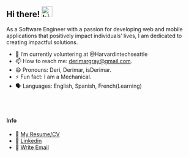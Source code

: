 ## Hi there! <img src="https://user-images.githubusercontent.com/1303154/88677602-1635ba80-d120-11ea-84d8-d263ba5fc3c0.gif" width="28px" alt="hi">

As a Software Engineer with a passion for developing web and mobile applications that positively impact individuals’ lives, I am dedicated to creating impactful solutions.

- 🔭 I’m currently voluntering at @Harvardintechseattle
- 📫 How to reach me: derimargray@gmail.com.
- 😄 Pronouns: Deri, Derimar, isDerimar.
- ⚡ Fun fact: I am a Mechanical.
- 🗣️ Languages: English, Spanish, French(Learning)

<br />
<br />

#### Info
- :paperclip: [My Resume/CV](https://drive.google.com/file/d/12PhdFbCRmfhgsZeYwLbz-fj4A_4WkNqq/view?usp=sharing)
- 🔗 [Linkedin](www.linkedin.com/in/derimargray)
- :email: [Write Email](derimargray@gmail.com)
